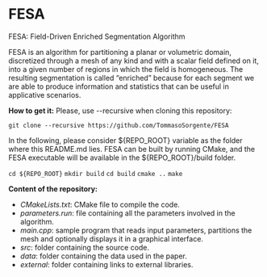# FESA
FESA: Field-Driven Enriched Segmentation Algorithm

FESA is an algorithm for partitioning a planar or volumetric domain, discretized through a mesh of any kind and with a scalar field defined on it, into a given number of regions in which the field is homogeneous. The resulting segmentation is called “enriched” because for each segment we are able to produce information and statistics that can be useful in applicative scenarios.

**How to get it:** 
Please, use --recursive when cloning this repository:

`git clone --recursive https://github.com/TommasoSorgente/FESA`

In the following, please consider ${REPO_ROOT} variable as the folder where this README.md lies. FESA can be built by running CMake, and the FESA executable will be available in the ${REPO_ROOT}/build folder.

`cd ${REPO_ROOT}`
`mkdir build`
`cd build`
`cmake ..`
`make`

**Content of the repository:**
 - _CMakeLists.txt_: CMake file to compile the code.
 - _parameters.run_: file containing all the parameters involved in the algorithm.
 - _main.cpp_: sample program that reads input parameters, partitions the mesh and optionally displays it in a graphical interface.
 - _src_: folder containing the source code.
 - _data_: folder containing the data used in the paper.
 - _external_: folder containing links to external libraries.


